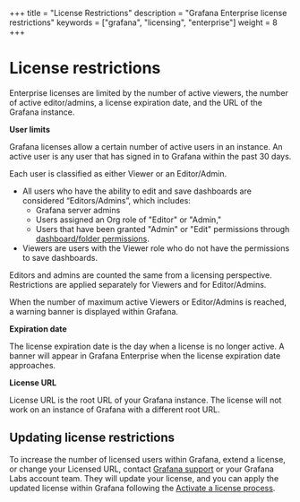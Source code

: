 +++
title = "License Restrictions"
description = "Grafana Enterprise license restrictions"
keywords = ["grafana", "licensing", "enterprise"]
weight = 8
+++

# License restrictions

Enterprise licenses are limited by the number of active viewers, the number of active editor/admins, a license expiration date, and the URL of the Grafana instance.

**User limits**

Grafana licenses allow a certain number of active users in an instance. An active user is any user that has signed in to Grafana within the past 30 days. 

Each user is classified as either Viewer or an Editor/Admin. 

- All users who have the ability to edit and save dashboards are considered “Editors/Admins”, which includes: 
    - Grafana server admins
    - Users assigned an Org role of "Editor" or "Admin," 
    - Users that have been granted "Admin" or "Edit" permissions through [dashboard/folder permissions](https://grafana.com/docs/grafana/latest/permissions/dashboard_folder_permissions/). 
- Viewers are users with the Viewer role who do not have the permissions to save dashboards.

Editors and admins are counted the same from a licensing perspective. Restrictions are applied separately for Viewers and for Editor/Admins. 

When the number of maximum active Viewers or Editor/Admins is reached, a warning banner is displayed within Grafana.

**Expiration date**

The license expiration date is the day when a license is no longer active. A banner will appear in Grafana Enterprise when the license expiration date approaches.

**License URL**

License URL is the root URL of your Grafana instance. The license will not work on an instance of Grafana with a different root URL.

## Updating license restrictions

To increase the number of licensed users within Grafana, extend a license, or change your Licensed URL, contact [Grafana support](https://grafana.com/profile/org#support) or your Grafana Labs account team. They will update your license, and you can apply the updated license within Grafana following the [Activate a license process](https://grafana.com/docs/grafana/latest/enterprise/activate-license/).
